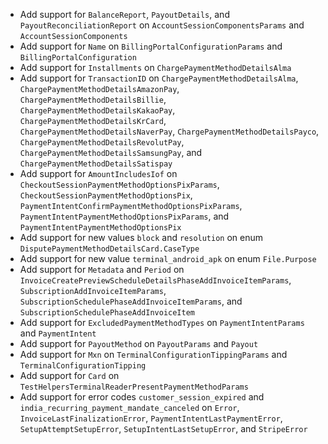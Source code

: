* Add support for `BalanceReport`, `PayoutDetails`, and `PayoutReconciliationReport` on `AccountSessionComponentsParams` and `AccountSessionComponents`
* Add support for `Name` on `BillingPortalConfigurationParams` and `BillingPortalConfiguration`
* Add support for `Installments` on `ChargePaymentMethodDetailsAlma`
* Add support for `TransactionID` on `ChargePaymentMethodDetailsAlma`, `ChargePaymentMethodDetailsAmazonPay`, `ChargePaymentMethodDetailsBillie`, `ChargePaymentMethodDetailsKakaoPay`, `ChargePaymentMethodDetailsKrCard`, `ChargePaymentMethodDetailsNaverPay`, `ChargePaymentMethodDetailsPayco`, `ChargePaymentMethodDetailsRevolutPay`, `ChargePaymentMethodDetailsSamsungPay`, and `ChargePaymentMethodDetailsSatispay`
* Add support for `AmountIncludesIof` on `CheckoutSessionPaymentMethodOptionsPixParams`, `CheckoutSessionPaymentMethodOptionsPix`, `PaymentIntentConfirmPaymentMethodOptionsPixParams`, `PaymentIntentPaymentMethodOptionsPixParams`, and `PaymentIntentPaymentMethodOptionsPix`
* Add support for new values `block` and `resolution` on enum `DisputePaymentMethodDetailsCard.CaseType`
* Add support for new value `terminal_android_apk` on enum `File.Purpose`
* Add support for `Metadata` and `Period` on `InvoiceCreatePreviewScheduleDetailsPhaseAddInvoiceItemParams`, `SubscriptionAddInvoiceItemParams`, `SubscriptionSchedulePhaseAddInvoiceItemParams`, and `SubscriptionSchedulePhaseAddInvoiceItem`
* Add support for `ExcludedPaymentMethodTypes` on `PaymentIntentParams` and `PaymentIntent`
* Add support for `PayoutMethod` on `PayoutParams` and `Payout`
* Add support for `Mxn` on `TerminalConfigurationTippingParams` and `TerminalConfigurationTipping`
* Add support for `Card` on `TestHelpersTerminalReaderPresentPaymentMethodParams`
* Add support for error codes `customer_session_expired` and `india_recurring_payment_mandate_canceled` on `Error`, `InvoiceLastFinalizationError`, `PaymentIntentLastPaymentError`, `SetupAttemptSetupError`, `SetupIntentLastSetupError`, and `StripeError`